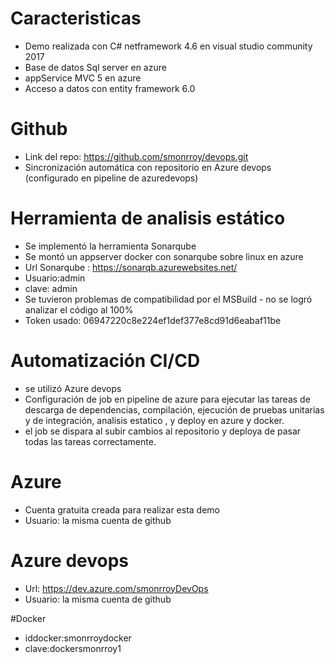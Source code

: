 # Caracteristicas

- Demo realizada con C# netframework 4.6 en visual studio community 2017
- Base de datos Sql server en azure
- appService MVC 5 en azure 
- Acceso a datos con entity framework 6.0


# Github

- Link del repo: https://github.com/smonrroy/devops.git
- Sincronización automática con repositorio en Azure devops (configurado en pipeline de azuredevops)



# Herramienta de analisis estático

- Se implementó la herramienta Sonarqube
- Se montó un appserver docker con sonarqube sobre linux en azure
- Url Sonarqube : https://sonarqb.azurewebsites.net/
- Usuario:admin
- clave: admin
- Se tuvieron problemas de compatibilidad por el MSBuild - no se logró analizar el código al 100%
- Token usado: 06947220c8e224ef1def377e8cd91d6eabaf11be

# Automatización CI/CD

- se utilizó Azure devops
- Configuración de job en pipeline de azure para ejecutar las tareas de descarga de dependencias, compilación, ejecución de pruebas unitarias y de integración, analisis estatico , y deploy en azure y docker.
- el job se dispara al subir cambios al repositorio y deploya de pasar todas las tareas correctamente.

# Azure
- Cuenta gratuita creada para realizar esta demo
- Usuario: la misma cuenta de github

# Azure devops

- Url: https://dev.azure.com/smonrroyDevOps
- Usuario: la misma cuenta de github

#Docker

- iddocker:smonrroydocker
- clave:dockersmonrroy1